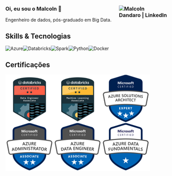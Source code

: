 ### Oi, eu sou o Malcoln 👋 [<img align="right" alt="Malcoln Dandaro | LinkedIn" width="150px" src="https://img.shields.io/badge/LinkedIn-0077B5?style=for-the-badge&logo=linkedin&logoColor=white" />][linkedin]
Engenheiro de dados, pós-graduado em Big Data.
## Skills & Tecnologias  
<img align="left" alt="Azure" widht="150px"  src="https://img.shields.io/badge/microsoft%20azure-0089D6?style=for-the-badge&logo=microsoft-azure&logoColor=white"/>
<img align="left" alt="Databricks" widht="150px"  src="https://img.shields.io/badge/Databricks-FF3621?style=for-the-badge&logo=Databricks&logoColor=white"/>
<img align="left" alt="Spark" widht="150px"  src="https://img.shields.io/badge/Apache_Spark-DADADA?style=for-the-badge&logo=apachespark&logoColor=#E35A16"/>
<img align="left" alt="Python" widht="150px"  src="https://img.shields.io/badge/Python-3776AB?style=for-the-badge&logo=python&logoColor=white"/>  
<img align="left" alt="Docker" widht="150px"  src="https://img.shields.io/badge/Docker-2CA5E0?style=for-the-badge&logo=docker&logoColor=white"/>
<br/>

## Certificações
<a href = 'https://credentials.databricks.com/d5ef8038-1caf-4191-b6d6-a6469e37c0eb#gs.bfmpfn'><img align="left" alt="Databricks DE Associate" widht="150ppx" height="150ppx" src="https://github.com/malcolndandaro/malcolndandaro/blob/main/img/data_engineer_associate.png" /> </a>
<a href = 'https://credentials.databricks.com/0e7b68a8-e7f0-4e47-a1bf-0e0ed526815f#gs.bfmvnb'><img align="left" alt="Databricks ML Associate" widht="150ppx" height="150ppx" src="https://github.com/malcolndandaro/malcolndandaro/blob/main/img/machine_learning_associate.png" /> </a>
<a href = 'https://www.credly.com/badges/29134bfa-90c0-4b97-bd22-9e2039b7d1ed'><img align="left" alt="Azure AZ-305" widht="150ppx" height="150ppx" src="https://github.com/malcolndandaro/malcolndandaro/blob/main/img/azure-solutions-architect-expert-600x600.png" /> </a>
<a href = 'https://www.credly.com/badges/a1798d8a-5724-454d-ac0d-779107cd3ae4'><img align="left" alt="Azure AZ-104" widht="150px" height="150ppx" src="https://github.com/malcolndandaro/malcolndandaro/blob/main/img/azure-administrator-associate-600x600.png" /> </a>
<a href = 'https://www.credly.com/badges/a4e94ba5-24a7-4fbc-9579-9c74abcb4e51'><img align="left" alt="Azure DP-203" widht="150px" height="150px" src="https://github.com/malcolndandaro/malcolndandaro/blob/main/img/azure-data-engineer-associate-600x600.png" /> </a>
<a href = 'https://www.credly.com/badges/a71fa781-177f-478c-aabb-1f37b4dded96?source=linked_in_profile'><img align="left" alt="Azure DP-900" widht="150ppx" height="150ppx" src="https://github.com/malcolndandaro/malcolndandaro/blob/main/img/azure-data-fundamental.png" /> </a>

[linkedin]: https://www.linkedin.com/in/malcolndandaro/
